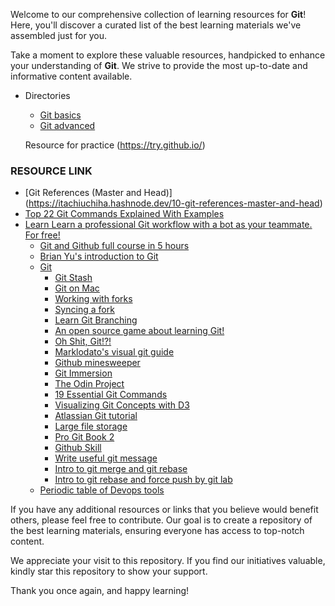 Welcome to our comprehensive collection of learning resources for **Git**! Here, you'll discover a curated list of the best learning materials we've assembled just for you.

Take a moment to explore these valuable resources, handpicked to enhance your understanding of **Git**. We strive to provide the most up-to-date and informative content available.

- Directories
  - [Git basics](git-basic-commands.md)
  - [Git advanced](git-advanced-commands.md)
  
  Resource for practice (https://try.github.io/)

### RESOURCE LINK 
- [Git References (Master and Head)] (https://itachiuchiha.hashnode.dev/10-git-references-master-and-head) 
- [Top 22 Git Commands Explained With Examples](https://fitdevops.in/top-22-git-commands-explained-with-examples/)
- [Learn Learn a professional Git workflow with a bot as your teammate. For free!](https://profy.dev/project/github-minesweeper)
  - [Git and Github full course in 5 hours](https://www.youtube.com/watch?v=KMOmw19ZCGs)
  - [Brian Yu's introduction to Git](https://www.youtube.com/watch?v=eulnSXkhE7I)
  - [Git](https://git-scm.com/docs)
    - [Git Stash](https://www.atlassian.com/git/tutorials/saving-changes/git-stash)
    - [Git on Mac](Git-on-Mac.md)
    - [Working with forks](https://docs.github.com/en/github/collaborating-with-issues-and-pull-requests/working-with-forks)
    - [Syncing a fork](https://docs.github.com/en/pull-requests/collaborating-with-pull-requests/working-with-forks/syncing-a-fork)
    - [Learn Git Branching](https://learngitbranching.js.org/)
    - [An open source game about learning Git!](https://ohmygit.org/)
    - [Oh Shit, Git!?!](https://ohshitgit.com/)
    - [Marklodato's visual git guide](http://marklodato.github.io/visual-git-guide/index-en.html)
    - [Github minesweeper](https://profy.dev/project/github-minesweeper)
    - [Git Immersion](https://gitimmersion.com)
    - [The Odin Project](https://www.theodinproject.com/lessons/foundations-git-basics)
    - [19 Essential Git Commands](https://twitter.com/oliverjumpertz/status/1540292529006022721)
    - [Visualizing Git Concepts with D3](https://onlywei.github.io/explain-git-with-d3/)
    - [Atlassian Git tutorial](https://www.atlassian.com/git/tutorials/advanced-overview)
    - [Large file storage](https://git-lfs.github.com.)
    - [Pro Git Book 2](https://github.com/progit/progit2)
    - [Github Skill](https://skills.github.com)
    - [Write useful git message](https://www.conventionalcommits.org/en/v1.0.0/)
    - [Intro to git merge and git rebase](https://www.freecodecamp.org/news/an-introduction-to-git-merge-and-rebase-what-they-are-and-how-to-use-them-131b863785f/)
    - [Intro to git rebase and force push by git lab](https://docs.gitlab.com/ee/topics/git/git_rebase.html#regular-rebase)
  - [Periodic table of Devops tools](https://digital.ai/periodic-table-of-devops-tools)

If you have any additional resources or links that you believe would benefit others, please feel free to contribute. Our goal is to create a repository of the best learning materials, ensuring everyone has access to top-notch content.

We appreciate your visit to this repository. If you find our initiatives valuable, kindly star this repository to show your support.

Thank you once again, and happy learning!


